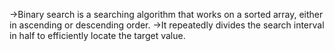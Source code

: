 ->Binary search is a searching algorithm that works on a sorted array, either in ascending or descending order.
->It repeatedly divides the search interval in half to efficiently locate the target value.
